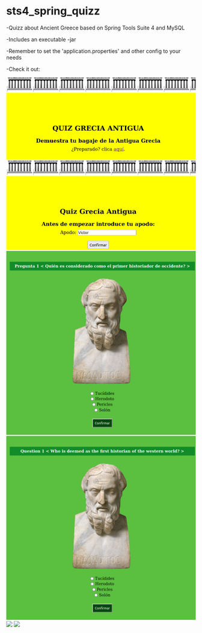 # sts4_spring_quizz

-Quizz about Ancient Greece based on Spring Tools Suite 4 and MySQL

-Includes an executable -jar

-Remember to set the 'application.properties' and other config to your needs

-Check it out:

<img src="img1.png">
<img src="img2.png">
<img src="img3.png">
<img src="img4.png">
<img src="img5png">
<img src="img6.png">
